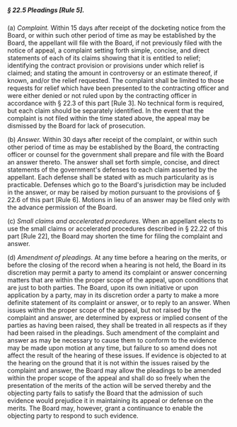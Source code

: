 ##### § 22.5 Pleadings [Rule 5]. #####

(a) *Complaint.* Within 15 days after receipt of the docketing notice from the Board, or within such other period of time as may be established by the Board, the appellant will file with the Board, if not previously filed with the notice of appeal, a complaint setting forth simple, concise, and direct statements of each of its claims showing that it is entitled to relief; identifying the contract provision or provisions under which relief is claimed; and stating the amount in controversy or an estimate thereof, if known, and/or the relief requested. The complaint shall be limited to those requests for relief which have been presented to the contracting officer and were either denied or not ruled upon by the contracting officer in accordance with § 22.3 of this part [Rule 3]. No technical form is required, but each claim should be separately identified. In the event that the complaint is not filed within the time stated above, the appeal may be dismissed by the Board for lack of prosecution.

(b) *Answer.* Within 30 days after receipt of the complaint, or within such other period of time as may be established by the Board, the contracting officer or counsel for the government shall prepare and file with the Board an answer thereto. The answer shall set forth simple, concise, and direct statements of the government's defenses to each claim asserted by the appellant. Each defense shall be stated with as much particularity as is practicable. Defenses which go to the Board's jurisdiction may be included in the answer, or may be raised by motion pursuant to the provisions of § 22.6 of this part [Rule 6]. Motions in lieu of an answer may be filed only with the advance permission of the Board.

(c) *Small claims and accelerated procedures.* When an appellant elects to use the small claims or accelerated procedures described in § 22.22 of this part [Rule 22], the Board may shorten the time for filing the complaint and answer.

(d) *Amendment of pleadings.* At any time before a hearing on the merits, or before the closing of the record when a hearing is not held, the Board in its discretion may permit a party to amend its complaint or answer concerning matters that are within the proper scope of the appeal, upon conditions that are just to both parties. The Board, upon its own initiative or upon application by a party, may in its discretion order a party to make a more definite statement of its complaint or answer, or to reply to an answer. When issues within the proper scope of the appeal, but not raised by the complaint and answer, are determined by express or implied consent of the parties as having been raised, they shall be treated in all respects as if they had been raised in the pleadings. Such amendment of the complaint and answer as may be necessary to cause them to conform to the evidence may be made upon motion at any time, but failure to so amend does not affect the result of the hearing of these issues. If evidence is objected to at the hearing on the ground that it is not within the issues raised by the complaint and answer, the Board may allow the pleadings to be amended within the proper scope of the appeal and shall do so freely when the presentation of the merits of the action will be served thereby and the objecting party fails to satisfy the Board that the admission of such evidence would prejudice it in maintaining its appeal or defense on the merits. The Board may, however, grant a continuance to enable the objecting party to respond to such evidence.